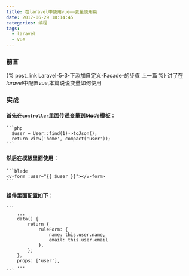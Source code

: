 ```yaml
---
title: 在laravel中使用vue——变量使用篇
date: 2017-06-29 18:14:45
categories: 编程
tags: 
  - laravel
  - vue
---
```


### 前言
{% post_link Laravel-5-3-下添加自定义-Facade-的步骤 上一篇 %}
 讲了在 *laravel*中配置*vue*,本篇说说变量如何使用
  
### 实战
#### 首先在`controller`里面传递变量到*blade*模板：
    ```php
      $user = User::find(1)->toJson();
      return view('home', compact('user'));
    ```
<!--more-->
#### 然后在模板里面使用：
    ```blade
    <v-form :user="{{ $user }}"></v-form>
    ```
#### 组件里面配置如下：
    ```
        ...
        data() {
            return {
                ruleForm: {
                    name: this.user.name,
                    email: this.user.email
                },
            };
        },
        props: ['user'],
        ...
    ```